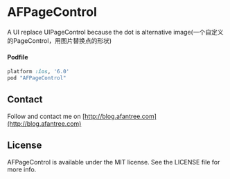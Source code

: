 AFPageControl
=============

A UI replace UIPageControl because the dot is alternative image(一个自定义的PageControl，用图片替换点的形状)

#### Podfile

```ruby
platform :ios, '6.0'
pod "AFPageControl"
```

## Contact

Follow and contact me on [http://blog.afantree.com](http://blog.afantree.com)


## License

AFPageControl is available under the MIT license. See the LICENSE file for more info.

